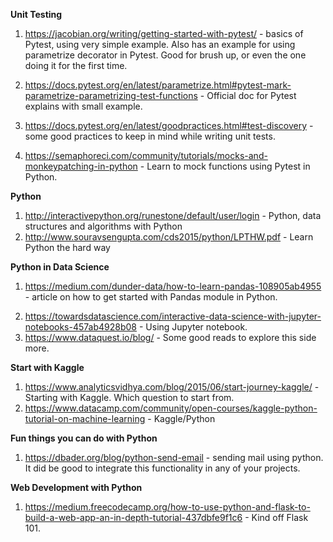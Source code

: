 **Unit Testing**

1) https://jacobian.org/writing/getting-started-with-pytest/ - basics of Pytest, using very simple example. Also has an example
for using parametrize decorator in Pytest. Good for brush up, or even the one doing it for the first time.

2) https://docs.pytest.org/en/latest/parametrize.html#pytest-mark-parametrize-parametrizing-test-functions - Official doc 
for Pytest explains with small example.

3) https://docs.pytest.org/en/latest/goodpractices.html#test-discovery - some good practices to keep in mind while writing
unit tests.

4) https://semaphoreci.com/community/tutorials/mocks-and-monkeypatching-in-python - Learn to mock functions using Pytest in Python.


**Python**

1) http://interactivepython.org/runestone/default/user/login - Python, data structures and algorithms with Python
2) http://www.souravsengupta.com/cds2015/python/LPTHW.pdf -   Learn Python the hard way


**Python in Data Science**

1. https://medium.com/dunder-data/how-to-learn-pandas-108905ab4955 - article on how to get started with Pandas module in Python.
2) https://towardsdatascience.com/interactive-data-science-with-jupyter-notebooks-457ab4928b08 - Using Jupyter notebook.
3) https://www.dataquest.io/blog/ - Some good reads to explore this side more.


**Start with Kaggle**

1) https://www.analyticsvidhya.com/blog/2015/06/start-journey-kaggle/ - Starting with Kaggle. Which question to start from.
2) https://www.datacamp.com/community/open-courses/kaggle-python-tutorial-on-machine-learning - Kaggle/Python


**Fun things you can do with Python**

1) https://dbader.org/blog/python-send-email - sending mail using python. It did be good to integrate this functionality in any of your projects. 

**Web Development with Python**

1) https://medium.freecodecamp.org/how-to-use-python-and-flask-to-build-a-web-app-an-in-depth-tutorial-437dbfe9f1c6 - Kind off Flask 101. 
